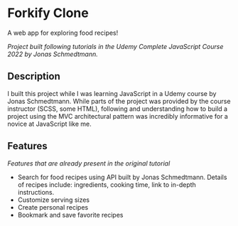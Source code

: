 # Forkify Clone

A web app for exploring food recipes!

_Project built following tutorials in the Udemy Complete JavaScript Course 2022 by Jonas Schmedtmann._

## Description

I built this project while I was learning JavaScript in a Udemy course by Jonas Schmedtmann. While parts of the project was provided by the course instructor (SCSS, some HTML), following and understanding how to build a project using the MVC architectural pattern was incredibly informative for a novice at JavaScript like me.

## Features
_Features that are already present in the original tutorial_
- Search for food recipes using API built by Jonas Schmedtmann. 
Details of recipes include: ingredients, cooking time, link to in-depth instructions.
- Customize serving sizes 
- Create personal recipes
- Bookmark and save favorite recipes
